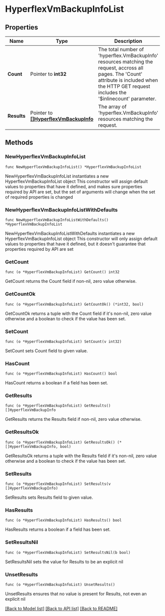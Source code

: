 # HyperflexVmBackupInfoList

## Properties

Name | Type | Description | Notes
------------ | ------------- | ------------- | -------------
**Count** | Pointer to **int32** | The total number of &#39;hyperflex.VmBackupInfo&#39; resources matching the request, accross all pages. The &#39;Count&#39; attribute is included when the HTTP GET request includes the &#39;$inlinecount&#39; parameter. | [optional] 
**Results** | Pointer to [**[]HyperflexVmBackupInfo**](hyperflex.VmBackupInfo.md) | The array of &#39;hyperflex.VmBackupInfo&#39; resources matching the request. | [optional] 

## Methods

### NewHyperflexVmBackupInfoList

`func NewHyperflexVmBackupInfoList() *HyperflexVmBackupInfoList`

NewHyperflexVmBackupInfoList instantiates a new HyperflexVmBackupInfoList object
This constructor will assign default values to properties that have it defined,
and makes sure properties required by API are set, but the set of arguments
will change when the set of required properties is changed

### NewHyperflexVmBackupInfoListWithDefaults

`func NewHyperflexVmBackupInfoListWithDefaults() *HyperflexVmBackupInfoList`

NewHyperflexVmBackupInfoListWithDefaults instantiates a new HyperflexVmBackupInfoList object
This constructor will only assign default values to properties that have it defined,
but it doesn't guarantee that properties required by API are set

### GetCount

`func (o *HyperflexVmBackupInfoList) GetCount() int32`

GetCount returns the Count field if non-nil, zero value otherwise.

### GetCountOk

`func (o *HyperflexVmBackupInfoList) GetCountOk() (*int32, bool)`

GetCountOk returns a tuple with the Count field if it's non-nil, zero value otherwise
and a boolean to check if the value has been set.

### SetCount

`func (o *HyperflexVmBackupInfoList) SetCount(v int32)`

SetCount sets Count field to given value.

### HasCount

`func (o *HyperflexVmBackupInfoList) HasCount() bool`

HasCount returns a boolean if a field has been set.

### GetResults

`func (o *HyperflexVmBackupInfoList) GetResults() []HyperflexVmBackupInfo`

GetResults returns the Results field if non-nil, zero value otherwise.

### GetResultsOk

`func (o *HyperflexVmBackupInfoList) GetResultsOk() (*[]HyperflexVmBackupInfo, bool)`

GetResultsOk returns a tuple with the Results field if it's non-nil, zero value otherwise
and a boolean to check if the value has been set.

### SetResults

`func (o *HyperflexVmBackupInfoList) SetResults(v []HyperflexVmBackupInfo)`

SetResults sets Results field to given value.

### HasResults

`func (o *HyperflexVmBackupInfoList) HasResults() bool`

HasResults returns a boolean if a field has been set.

### SetResultsNil

`func (o *HyperflexVmBackupInfoList) SetResultsNil(b bool)`

 SetResultsNil sets the value for Results to be an explicit nil

### UnsetResults
`func (o *HyperflexVmBackupInfoList) UnsetResults()`

UnsetResults ensures that no value is present for Results, not even an explicit nil

[[Back to Model list]](../README.md#documentation-for-models) [[Back to API list]](../README.md#documentation-for-api-endpoints) [[Back to README]](../README.md)



